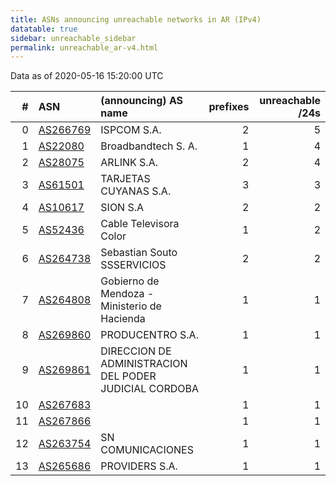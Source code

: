 ```yaml
---
title: ASNs announcing unreachable networks in AR (IPv4)
datatable: true
sidebar: unreachable_sidebar
permalink: unreachable_ar-v4.html
---
```


Data as of 2020-05-16 15:20:00 UTC


<div class="datatable-begin"></div>

|   # | ASN                                      | (announcing) AS name                                   |   prefixes |   unreachable /24s |
|----:|:-----------------------------------------|:-------------------------------------------------------|-----------:|-------------------:|
|   0 | [AS266769](unreachable_AS266769-v4.html) | ISPCOM S.A.                                            |          2 |                  5 |
|   1 | [AS22080](unreachable_AS22080-v4.html)   | Broadbandtech S. A.                                    |          1 |                  4 |
|   2 | [AS28075](unreachable_AS28075-v4.html)   | ARLINK S.A.                                            |          2 |                  4 |
|   3 | [AS61501](unreachable_AS61501-v4.html)   | TARJETAS CUYANAS S.A.                                  |          3 |                  3 |
|   4 | [AS10617](unreachable_AS10617-v4.html)   | SION S.A                                               |          2 |                  2 |
|   5 | [AS52436](unreachable_AS52436-v4.html)   | Cable Televisora Color                                 |          1 |                  2 |
|   6 | [AS264738](unreachable_AS264738-v4.html) | Sebastian Souto SSSERVICIOS                            |          2 |                  2 |
|   7 | [AS264808](unreachable_AS264808-v4.html) | Gobierno de Mendoza - Ministerio de Hacienda           |          1 |                  1 |
|   8 | [AS269860](unreachable_AS269860-v4.html) | PRODUCENTRO S.A.                                       |          1 |                  1 |
|   9 | [AS269861](unreachable_AS269861-v4.html) | DIRECCION DE ADMINISTRACION DEL PODER JUDICIAL CORDOBA |          1 |                  1 |
|  10 | [AS267683](unreachable_AS267683-v4.html) |                                                        |          1 |                  1 |
|  11 | [AS267866](unreachable_AS267866-v4.html) |                                                        |          1 |                  1 |
|  12 | [AS263754](unreachable_AS263754-v4.html) | SN COMUNICACIONES                                      |          1 |                  1 |
|  13 | [AS265686](unreachable_AS265686-v4.html) | PROVIDERS S.A.                                         |          1 |                  1 |

<div class="datatable-end"></div>